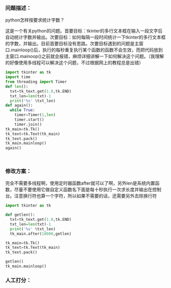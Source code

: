 ### 问题描述：
<p>python怎样按要求统计字数？</p>
这是一个有关python的问题。首要目标：tkinter的多行文本框在输入一段文字后自动统计字数并输出。次要目标：如何每隔一段时间统计一下tkinter的多行文本框的字数，并输出。目前首要目标没有思路。次要目标遇到的问题是主窗口.mainloop()后，执行的每秒重复执行某个函数的函数不会生效，而把代码放到主窗口.mainoop()之前就会报错，麻烦详细讲解一下如何解决这个问题。（我理解的好像使用多线程可以解决这个问题，不过根据网上的教程总是出错）

```python
import tkinter as tk
import time
from threading import Timer
def len():
  txt=tk_text.get(1.0,tk.END)
  txt_len=len(txt)-1
  print('%s' %txt_len)
def again():
  while True:
    timer=Timer(1,len)
    timer.start()
    timer.join()
tk_main=tk.Tk()
tk_text=tk.Text(tk_main)
tk_text.pack()
tk_main.mainloop()
again()

 
```

### 修改方案：
完全不需要多线程啊，使用定时器函数after就可以了啊，另外len是系统内置函数，尽量不要使用它做自定义函数名下面是每十秒执行一次求长度并输出在控制台。注意换行符也算一个字符，所以如果不需要的话，还需要另外去除换行符

```python
import tkinter as tk

def getlen():
  txt=tk_text.get(1.0,tk.END)
  txt_len=len(txt)-1
  print('%s' %txt_len)
  tk_main.after(10000,getlen)

tk_main=tk.Tk()
tk_text=tk.Text(tk_main)
tk_text.pack()

getlen()
tk_main.mainloop()

```

### 人工打分：
